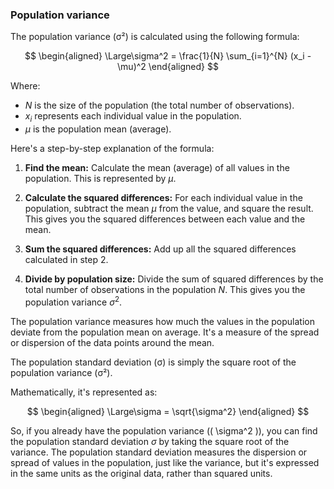 ### Population variance

The population variance (σ²) is calculated using the following formula:

$$
\begin{aligned}
\Large\sigma^2 = \frac{1}{N} \sum_{i=1}^{N} (x_i - \mu)^2
\end{aligned}
$$

Where:
- $N$ is the size of the population (the total number of observations).
- $x_i$ represents each individual value in the population.
- $\mu$ is the population mean (average).

Here's a step-by-step explanation of the formula:

1. **Find the mean:** Calculate the mean (average) of all values in the population. This is represented by $\mu$.

2. **Calculate the squared differences:** For each individual value in the population, subtract the mean $\mu$ from the value, and square the result. This gives you the squared differences between each value and the mean.

3. **Sum the squared differences:** Add up all the squared differences calculated in step 2.

4. **Divide by population size:** Divide the sum of squared differences by the total number of observations in the population $N$. This gives you the population variance $\sigma^2$.

The population variance measures how much the values in the population deviate from the population mean on average. It's a measure of the spread or dispersion of the data points around the mean.

The population standard deviation (σ) is simply the square root of the population variance (σ²). 

Mathematically, it's represented as:

$$
\begin{aligned}
\Large\sigma = \sqrt{\sigma^2}
\end{aligned}
$$

So, if you already have the population variance (\( \sigma^2 \)), you can find the population standard deviation $\sigma$ by taking the square root of the variance. The population standard deviation measures the dispersion or spread of values in the population, just like the variance, but it's expressed in the same units as the original data, rather than squared units.